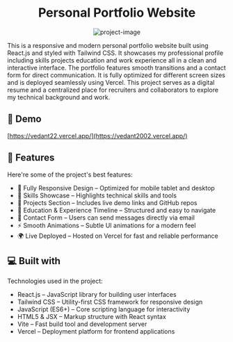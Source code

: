 <h1 align="center" id="title">Personal Portfolio Website</h1>

<p align="center"><img src="https://socialify.git.ci/vedant22p/portfolio-website/image?language=1&amp;owner=1&amp;name=1&amp;stargazers=1&amp;theme=Light" alt="project-image"></p>

<p id="description">This is a responsive and modern personal portfolio website built using React.js and styled with Tailwind CSS. It showcases my professional profile including skills projects education and work experience all in a clean and interactive interface. The portfolio features smooth transitions and a contact form for direct communication. It is fully optimized for different screen sizes and is deployed seamlessly using Vercel. This project serves as a digital resume and a centralized place for recruiters and collaborators to explore my technical background and work.</p>

<h2>🚀 Demo</h2>

[https://vedant22.vercel.app/](https://vedant2002.vercel.app/)


  
  
<h2>🧐 Features</h2>

Here're some of the project's best features:

*   📱 Fully Responsive Design – Optimized for mobile tablet and desktop
*   🧠 Skills Showcase – Highlights technical skills and tools
*   📂 Projects Section – Includes live demo links and GitHub repos
*   🧾 Education & Experience Timeline – Structured and easy to navigate
*   📧 Contact Form – Users can send messages directly via email
*   ⚡ Smooth Animations – Subtle UI animations for a modern feel
*   🌍 Live Deployed – Hosted on Vercel for fast and reliable performance

  
  
<h2>💻 Built with</h2>

Technologies used in the project:

*   React.js – JavaScript library for building user interfaces
*   Tailwind CSS – Utility-first CSS framework for responsive design
*   JavaScript (ES6+) – Core scripting language for interactivity
*   HTML5 & JSX – Markup structure with React syntax
*   Vite – Fast build tool and development server
*   Vercel – Deployment platform for frontend applications
